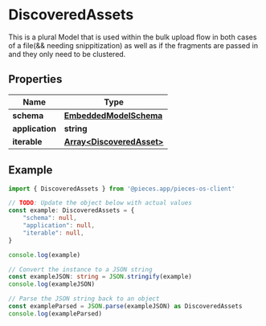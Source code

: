 
# DiscoveredAssets

This is a plural Model that is used within the bulk upload flow in both cases of a file(&& needing snippitization) as well as if the fragments are passed in and they only need to be clustered.

## Properties

Name | Type
------------ | -------------
**schema** | [**EmbeddedModelSchema**](EmbeddedModelSchema)
**application** | **string**
**iterable** | [**Array&lt;DiscoveredAsset&gt;**](DiscoveredAsset)

## Example

```typescript
import { DiscoveredAssets } from '@pieces.app/pieces-os-client'

// TODO: Update the object below with actual values
const example: DiscoveredAssets = {
    "schema": null,
    "application": null,
    "iterable": null,
}

console.log(example)

// Convert the instance to a JSON string
const exampleJSON: string = JSON.stringify(example)
console.log(exampleJSON)

// Parse the JSON string back to an object
const exampleParsed = JSON.parse(exampleJSON) as DiscoveredAssets
console.log(exampleParsed)
```


